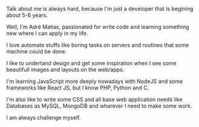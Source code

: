 Talk about me is always hard, because I'm just a developer that is begining about 5-6 years.

Well, I'm Adré Matias, passionated for write code and learning something new where I can apply in my life.

I love automate stuffs like boring tasks on servers and routines that some machine could be done.

I like to undertand design and get some inspiration when I see some beautifull images and layouts on the web/apps.

I'm learning JavaScript more deeply nowadays with NodeJS and some frameworks like React JS, but I know PHP, Python and C. 

I'm also like to write some CSS and all base web application needs like Databases as MySQL, MongoDB and wharever I need to make some work.

I am always challenge myself.
